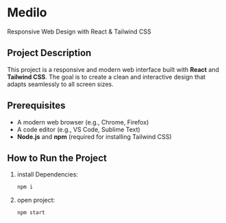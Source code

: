 # Medilo

Responsive Web Design with React & Tailwind CSS

## Project Description

This project is a responsive and modern web interface built with **React** and **Tailwind CSS**. The goal is to create a clean and interactive design that adapts seamlessly to all screen sizes.

## Prerequisites

- A modern web browser (e.g., Chrome, Firefox)
- A code editor (e.g., VS Code, Sublime Text)
- **Node.js** and **npm** (required for installing Tailwind CSS)

## How to Run the Project

1. install Dependencies:

   ```bash
   npm i
   ```

2. open project:

   ```bash
   npm start
   ```
